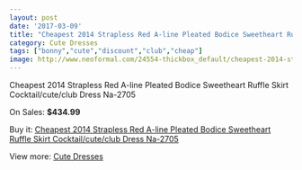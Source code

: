 ```yaml
---
layout: post
date: '2017-03-09'
title: "Cheapest 2014 Strapless Red A-line Pleated Bodice Sweetheart Ruffle Skirt Cocktail/cute/club Dress Na-2705"
category: Cute Dresses
tags: ["bonny","cute","discount","club","cheap"]
image: http://www.neoformal.com/24554-thickbox_default/cheapest-2014-strapless-red-a-line-pleated-bodice-sweetheart-ruffle-skirt-cocktail-cute-club-dress-na-2705.jpg
---
```

Cheapest 2014 Strapless Red A-line Pleated Bodice Sweetheart Ruffle Skirt Cocktail/cute/club Dress Na-2705

On Sales: **$434.99**
<a href="https://www.neoformal.com/en/cute-dresses/8341-cheapest-2014-strapless-red-a-line-pleated-bodice-sweetheart-ruffle-skirt-cocktail-cute-club-dress-na-2705.html"><amp-img layout="responsive" width="600" height="600" src="//www.neoformal.com/24554-thickbox_default/cheapest-2014-strapless-red-a-line-pleated-bodice-sweetheart-ruffle-skirt-cocktail-cute-club-dress-na-2705.jpg" alt="Cheapest 2014 Strapless Red A-line Pleated Bodice Sweetheart Ruffle Skirt Cocktail/cute/club Dress Na-2705 0" /></a>
<a href="https://www.neoformal.com/en/cute-dresses/8341-cheapest-2014-strapless-red-a-line-pleated-bodice-sweetheart-ruffle-skirt-cocktail-cute-club-dress-na-2705.html"><amp-img layout="responsive" width="600" height="600" src="//www.neoformal.com/24555-thickbox_default/cheapest-2014-strapless-red-a-line-pleated-bodice-sweetheart-ruffle-skirt-cocktail-cute-club-dress-na-2705.jpg" alt="Cheapest 2014 Strapless Red A-line Pleated Bodice Sweetheart Ruffle Skirt Cocktail/cute/club Dress Na-2705 1" /></a>
<a href="https://www.neoformal.com/en/cute-dresses/8341-cheapest-2014-strapless-red-a-line-pleated-bodice-sweetheart-ruffle-skirt-cocktail-cute-club-dress-na-2705.html"><amp-img layout="responsive" width="600" height="600" src="//www.neoformal.com/24556-thickbox_default/cheapest-2014-strapless-red-a-line-pleated-bodice-sweetheart-ruffle-skirt-cocktail-cute-club-dress-na-2705.jpg" alt="Cheapest 2014 Strapless Red A-line Pleated Bodice Sweetheart Ruffle Skirt Cocktail/cute/club Dress Na-2705 2" /></a>
<a href="https://www.neoformal.com/en/cute-dresses/8341-cheapest-2014-strapless-red-a-line-pleated-bodice-sweetheart-ruffle-skirt-cocktail-cute-club-dress-na-2705.html"><amp-img layout="responsive" width="600" height="600" src="//www.neoformal.com/24557-thickbox_default/cheapest-2014-strapless-red-a-line-pleated-bodice-sweetheart-ruffle-skirt-cocktail-cute-club-dress-na-2705.jpg" alt="Cheapest 2014 Strapless Red A-line Pleated Bodice Sweetheart Ruffle Skirt Cocktail/cute/club Dress Na-2705 3" /></a>

Buy it: [Cheapest 2014 Strapless Red A-line Pleated Bodice Sweetheart Ruffle Skirt Cocktail/cute/club Dress Na-2705](https://www.neoformal.com/en/cute-dresses/8341-cheapest-2014-strapless-red-a-line-pleated-bodice-sweetheart-ruffle-skirt-cocktail-cute-club-dress-na-2705.html "Cheapest 2014 Strapless Red A-line Pleated Bodice Sweetheart Ruffle Skirt Cocktail/cute/club Dress Na-2705")

View more: [Cute Dresses](https://www.neoformal.com/en/157-cute-dresses "Cute Dresses")